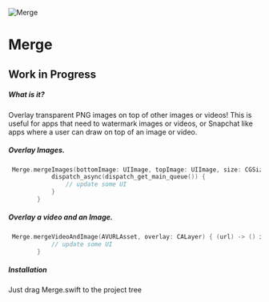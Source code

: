![Merge](https://cloud.githubusercontent.com/assets/8390081/18536171/bc6c3c06-7ac8-11e6-8a4c-f013410d942b.png)

# Merge

Work in Progress
---
##### What is it?
Overlay transparent PNG images on top of other images or videos!  This is useful for apps that need to watermark images or videos, or Snapchat like apps where a user can draw on top of an image or video.  


##### Overlay Images.

```swift
 Merge.mergeImages(bottomImage: UIImage, topImage: UIImage, size: CGSize) { (image) -> () in
            dispatch_async(dispatch_get_main_queue()) {
                // update some UI
            }
        }
```
##### Overlay a video and an Image.

```swift
 Merge.mergeVideoAndImage(AVURLAsset, overlay: CALayer) { (url) -> () in
            // update some UI
        }
```


##### Installation
Just drag Merge.swift to the project tree

